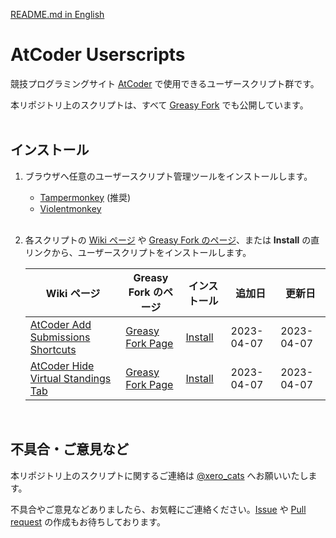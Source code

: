 [README.md in English](https://github.com/xe-o/atcoder-userscripts/blob/main/README-en.md)

# AtCoder Userscripts

競技プログラミングサイト [AtCoder](https://atcoder.jp/) で使用できるユーザースクリプト群です。

本リポジトリ上のスクリプトは、すべて [Greasy Fork](https://greasyfork.org/ja/users/1054878-xero-cats) でも公開しています。
<br><br>

## インストール

1. ブラウザへ任意のユーザースクリプト管理ツールをインストールします。

   - [Tampermonkey](https://www.tampermonkey.net/) (推奨)
   - [Violentmonkey](https://violentmonkey.github.io/get-it/)
     <br><br>

2. 各スクリプトの [Wiki ページ](https://github.com/xe-o/atcoder-userscripts/wiki) や [Greasy Fork のページ](https://greasyfork.org/ja/users/1054878-xero-cats)、または **Install** の直リンクから、ユーザースクリプトをインストールします。<br>

   | Wiki ページ                                      | Greasy Fork のページ         | インストール         | 追加日     | 更新日     |
   | ------------------------------------------------ | ---------------------------- | -------------------- | ---------- | ---------- |
   | [AtCoder Add Submissions Shortcuts][aass-wiki]   | [Greasy Fork Page][aass-gf]  | [Install][aass-raw]  | 2023-04-07 | 2023-04-07 |
   | [AtCoder Hide Virtual Standings Tab][ahvst-wiki] | [Greasy Fork Page][ahvst-gf] | [Install][ahvst-raw] | 2023-04-07 | 2023-04-07 |

[aass-wiki]: https://github.com/xe-o/atcoder-userscripts/wiki/AtCoder-Add-Submissions-Shortcuts
[ahvst-wiki]: https://github.com/xe-o/atcoder-userscripts/wiki/AtCoder-Hide-Virtual-Standings-Tab
[aass-gf]: https://greasyfork.org/ja/scripts/463453-atcoder-add-submissions-shortcuts
[ahvst-gf]: https://greasyfork.org/ja/scripts/463444-atcoder-hide-virtual-standings-tab
[aass-raw]: https://greasyfork.org/scripts/463453-atcoder-add-submissions-shortcuts/code/AtCoder%20Add%20Submissions%20Shortcuts.user.js
[ahvst-raw]: https://greasyfork.org/scripts/463444-atcoder-hide-virtual-standings-tab/code/AtCoder%20Hide%20Virtual%20Standings%20Tab.user.js
<br>

## 不具合・ご意見など

本リポジトリ上のスクリプトに関するご連絡は [@xero_cats](https://twitter.com/xero_cats) へお願いいたします。

不具合やご意見などありましたら、お気軽にご連絡ください。[Issue](https://github.com/xe-o/atcoder-userscripts/issues) や [Pull request](https://github.com/xe-o/atcoder-userscripts/pulls) の作成もお待ちしております。
